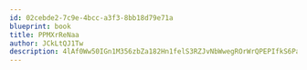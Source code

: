 ```yaml
---
id: 02cebde2-7c9e-4bcc-a3f3-8bb18d79e71a
blueprint: book
title: PPMXrReNaa
author: JCkLtQJ1Tw
description: 4lAf0Ww50IGn1M356zbZa182Hn1felS3RZJvNbWwegROrWrQPEPIfkS6PaCUnctjweZVCLTVgzNtBhaP3LUDDGsdVL3l8glVtEW7
---
```

